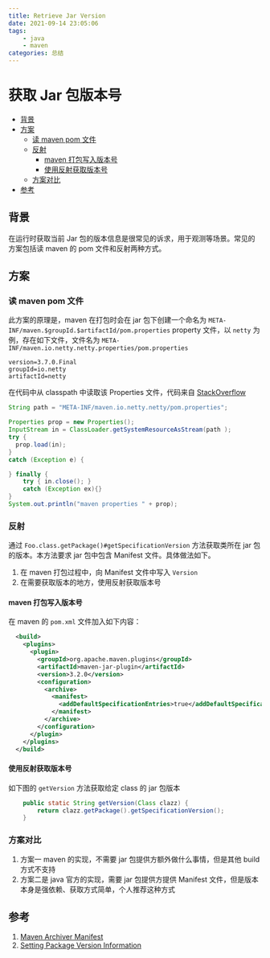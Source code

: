 ```yaml
---
title: Retrieve Jar Version
date: 2021-09-14 23:05:06
tags:
    - java
    - maven
categories: 总结
---
```

# 获取 Jar 包版本号


<!-- vim-markdown-toc GitLab -->

* [背景](#背景)
* [方案](#方案)
    * [读 maven pom 文件](#读-maven-pom-文件)
    * [反射](#反射)
        * [maven 打包写入版本号](#maven-打包写入版本号)
        * [使用反射获取版本号](#使用反射获取版本号)
    * [方案对比](#方案对比)
* [参考](#参考)

<!-- vim-markdown-toc -->

<!-- vim-markdown-toc GitLab -->

<a name='-背景'></a>

<!-- vim-markdown-toc -->
## 背景

在运行时获取当前 Jar 包的版本信息是很常见的诉求，用于观测等场景。常见的方案包括读 maven 的 pom 文件和反射两种方式。

<!-- vim-markdown-toc GitLab -->

<a name='-方案'></a>

<!-- vim-markdown-toc -->
## 方案

<!-- vim-markdown-toc GitLab -->

<a name='-读-maven-pom-文件'></a>

<!-- vim-markdown-toc -->
### 读 maven pom 文件

此方案的原理是，maven 在打包时会在 jar 包下创建一个命名为 `META-INF/maven.$groupId.$artifactId/pom.properties` property 文件，以 `netty` 为例，存在如下文件，文件名为 `META-INF/maven.io.netty.netty.properties/pom.properties`

```proeprties
version=3.7.0.Final
groupId=io.netty
artifactId=netty
```

在代码中从 classpath 中读取该 Properties 文件，代码来自 [StackOverflow](https://stackoverflow.com/questions/5270611/read-maven-properties-file-inside-jar-war-file)

```java
String path = "META-INF/maven.io.netty.netty/pom.properties";

Properties prop = new Properties();
InputStream in = ClassLoader.getSystemResourceAsStream(path );
try {
  prop.load(in);
} 
catch (Exception e) {

} finally {
    try { in.close(); } 
    catch (Exception ex){}
}
System.out.println("maven properties " + prop);
```


<!-- vim-markdown-toc GitLab -->

<a name='-反射'></a>

<!-- vim-markdown-toc -->
### 反射

通过 `Foo.class.getPackage()#getSpecificationVersion` 方法获取类所在 jar 包的版本。本方法要求 jar 包中包含 Manifest 文件。具体做法如下。
1. 在 maven 打包过程中，向 Manifest 文件中写入 `Version`
2. 在需要获取版本的地方，使用反射获取版本号

<!-- vim-markdown-toc GitLab -->

<a name='-maven-打包写入版本号'></a>

<!-- vim-markdown-toc -->
####  maven 打包写入版本号

在 maven 的 `pom.xml` 文件加入如下内容：
```xml
  <build>
    <plugins>
      <plugin>
        <groupId>org.apache.maven.plugins</groupId>
        <artifactId>maven-jar-plugin</artifactId>
        <version>3.2.0</version>
        <configuration>
          <archive>
            <manifest>
              <addDefaultSpecificationEntries>true</addDefaultSpecificationEntries>
            </manifest>
          </archive>
        </configuration>
      </plugin>
    </plugins>
  </build>
```

<!-- vim-markdown-toc GitLab -->

<a name='-使用反射获取版本号'></a>

<!-- vim-markdown-toc -->
#### 使用反射获取版本号
如下图的 `getVersion` 方法获取给定 class 的 jar 包版本
```java
    public static String getVersion(Class clazz) {
        return clazz.getPackage().getSpecificationVersion();
    }
```

<!-- vim-markdown-toc GitLab -->

<a name='-方案对比'></a>

<!-- vim-markdown-toc -->
### 方案对比
1. 方案一 maven 的实现，不需要 jar 包提供方额外做什么事情，但是其他 build 方式不支持
2. 方案二是 java 官方的实现，需要 jar 包提供方提供 Manifest 文件，但是版本本身是强依赖、获取方式简单，个人推荐这种方式

<!-- vim-markdown-toc GitLab -->

<a name='-参考'></a>

<!-- vim-markdown-toc -->
## 参考
1. [Maven Archiver Manifest](https://maven.apache.org/shared/maven-archiver/index.html#manifest)
2. [Setting Package Version Information](https://docs.oracle.com/javase/tutorial/deployment/jar/packageman.html)
